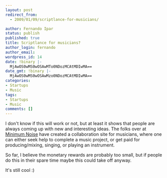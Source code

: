 ```yaml
---
layout: post
redirect_from:
  - 2009/01/09/scriptlance-for-musicians/

author: Fernando Ipar
status: publish
published: true
title: Scriptlance for musicians?
author_login: fernando
author_email: 
wordpress_id: 14
date: !binary |-
  MjAwOS0wMS0wOSAwMTo0NDozMCAtMDIwMA==
date_gmt: !binary |-
  MjAwOS0wMS0wOSAwMzo0NDozMCAtMDIwMA==
categories:
- Startups
- Music
tags:
- Startups
- Music
comments: []
---
```

<p>I don't know if this will work or not, but at least it shows that people are always coming up with new and interesting ideas. The folks over at <a title="Minimum Noise's Projects" href="http://www.minimumnoise.com/Projects.aspx" target="_blank">Minimum Noise</a> have created a collaboration site for musicians, where one can either seek help to complete a music project, or get paid for producing/mixing, singing, or playing an instrument.</p>
<p>So far, I believe the monetary rewards are probably too small, but if people do this in their spare time maybe this could take off anyway.</p>
<p>It's still cool :)</p>
